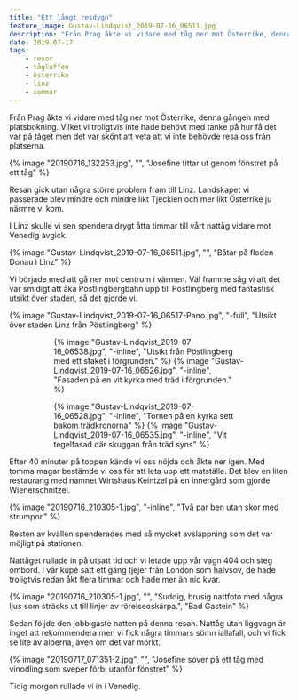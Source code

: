 ```yaml
---
title: "Ett långt resdygn"
feature_image: Gustav-Lindqvist_2019-07-16_06511.jpg
description: "Från Prag åkte vi vidare med tåg ner mot Österrike, denna gången med platsbokning. Vilket vi troligtvis inte hade behövt med tanke på hur…"
date: 2019-07-17
tags:
    - resor
    - tågluffen
    - österrike
    - linz
    - sommar
---
```


Från Prag åkte vi vidare med tåg ner mot Österrike, denna gången med platsbokning. Vilket vi troligtvis inte hade behövt med tanke på hur få det var på tåget men det var skönt att veta att vi inte behövde resa oss från platserna.

{% image "20190716_132253.jpg", "", "Josefine tittar ut genom fönstret på ett tåg" %}

Resan gick utan några större problem fram till Linz. Landskapet vi passerade blev mindre och mindre likt Tjeckien och mer likt Österrike ju närmre vi kom.

I Linz skulle vi sen spendera drygt åtta timmar till vårt nattåg vidare mot Venedig avgick.

{% image "Gustav-Lindqvist_2019-07-16_06511.jpg", "", "Båtar på floden Donau i Linz" %}

Vi började med att gå ner mot centrum i värmen. Väl framme såg vi att det var smidigt att åka Pöstlingbergbahn upp till Pöstlingberg med fantastisk utsikt över staden, så det gjorde vi.

{% image "Gustav-Lindqvist_2019-07-16_06517-Pano.jpg", "-full", "Utsikt över staden Linz från Pöstlingberg" %}

<figure class="gallery -wide">
	<figure class="gallery-row">
		{% image "Gustav-Lindqvist_2019-07-16_06538.jpg", "-inline", "Utsikt från Pöstlingberg med ett staket i förgrunden." %}
		{% image "Gustav-Lindqvist_2019-07-16_06526.jpg", "-inline", "Fasaden på en vit kyrka med träd i förgrunden." %}
	</figure>
	<figure class="gallery-row">
		{% image "Gustav-Lindqvist_2019-07-16_06528.jpg", "-inline", "Tornen på en kyrka sett bakom trädkronorna" %}
		{% image "Gustav-Lindqvist_2019-07-16_06535.jpg", "-inline", "Vit tegelfasad där skuggan från träd syns" %}
	</figure>
</figure>

Efter 40 minuter på toppen kände vi oss nöjda och åkte ner igen. Med tomma magar bestämde vi oss för att leta upp ett matställe. Det blev en liten restaurang med namnet Wirtshaus Keintzel på en innergård som gjorde Wienerschnitzel.

{% image "20190716_210305-1.jpg", "-inline", "Två par ben utan skor med strumpor." %}

Resten av kvällen spenderades med så mycket avslappning som det var möjligt på stationen.

Nattåget rullade in på utsatt tid och vi letade upp vår vagn 404 och steg ombord. I vår kupé satt ett gäng tjejer från London som halvsov, de hade troligtvis redan åkt flera timmar och hade mer än nio kvar.

{% image "20190716_210305-1.jpg", "", "Suddig, brusig nattfoto med några ljus som sträcks ut till linjer av rörelseoskärpa.", "Bad Gastein" %}

Sedan följde den jobbigaste natten på denna resan. Nattåg utan liggvagn är inget att rekommendera men vi fick några timmars sömn iallafall, och vi fick se lite av alperna, även om det var mörkt.

{% image "20190717_071351-2.jpg", "", "Josefine sover på ett tåg med vinodling som sveper förbi utanför fönstret" %}

Tidig morgon rullade vi in i Venedig.

